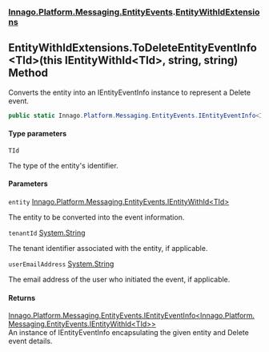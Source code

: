 ### [Innago\.Platform\.Messaging\.EntityEvents](../index.md 'Innago\.Platform\.Messaging\.EntityEvents').[EntityWithIdExtensions](index.md 'Innago\.Platform\.Messaging\.EntityEvents\.EntityWithIdExtensions')

## EntityWithIdExtensions\.ToDeleteEntityEventInfo\<TId\>\(this IEntityWithId\<TId\>, string, string\) Method

Converts the entity into an IEntityEventInfo instance to represent a Delete event\.

```csharp
public static Innago.Platform.Messaging.EntityEvents.IEntityEventInfo<Innago.Platform.Messaging.EntityEvents.IEntityWithId<TId>> ToDeleteEntityEventInfo<TId>(this Innago.Platform.Messaging.EntityEvents.IEntityWithId<TId> entity, string? tenantId=null, string? userEmailAddress=null);
```
#### Type parameters

<a name='Innago.Platform.Messaging.EntityEvents.EntityWithIdExtensions.ToDeleteEntityEventInfo_TId_(thisInnago.Platform.Messaging.EntityEvents.IEntityWithId_TId_,string,string).TId'></a>

`TId`

The type of the entity's identifier\.
#### Parameters

<a name='Innago.Platform.Messaging.EntityEvents.EntityWithIdExtensions.ToDeleteEntityEventInfo_TId_(thisInnago.Platform.Messaging.EntityEvents.IEntityWithId_TId_,string,string).entity'></a>

`entity` [Innago\.Platform\.Messaging\.EntityEvents\.IEntityWithId&lt;](https://learn.microsoft.com/en-us/dotnet/api/innago.platform.messaging.entityevents.ientitywithid-1 'Innago\.Platform\.Messaging\.EntityEvents\.IEntityWithId\`1')[TId](ToDeleteEntityEventInfo_TId_(thisIEntityWithId_TId_,string,string).md#Innago.Platform.Messaging.EntityEvents.EntityWithIdExtensions.ToDeleteEntityEventInfo_TId_(thisInnago.Platform.Messaging.EntityEvents.IEntityWithId_TId_,string,string).TId 'Innago\.Platform\.Messaging\.EntityEvents\.EntityWithIdExtensions\.ToDeleteEntityEventInfo\<TId\>\(this Innago\.Platform\.Messaging\.EntityEvents\.IEntityWithId\<TId\>, string, string\)\.TId')[&gt;](https://learn.microsoft.com/en-us/dotnet/api/innago.platform.messaging.entityevents.ientitywithid-1 'Innago\.Platform\.Messaging\.EntityEvents\.IEntityWithId\`1')

The entity to be converted into the event information\.

<a name='Innago.Platform.Messaging.EntityEvents.EntityWithIdExtensions.ToDeleteEntityEventInfo_TId_(thisInnago.Platform.Messaging.EntityEvents.IEntityWithId_TId_,string,string).tenantId'></a>

`tenantId` [System\.String](https://learn.microsoft.com/en-us/dotnet/api/system.string 'System\.String')

The tenant identifier associated with the entity, if applicable\.

<a name='Innago.Platform.Messaging.EntityEvents.EntityWithIdExtensions.ToDeleteEntityEventInfo_TId_(thisInnago.Platform.Messaging.EntityEvents.IEntityWithId_TId_,string,string).userEmailAddress'></a>

`userEmailAddress` [System\.String](https://learn.microsoft.com/en-us/dotnet/api/system.string 'System\.String')

The email address of the user who initiated the event, if applicable\.

#### Returns
[Innago\.Platform\.Messaging\.EntityEvents\.IEntityEventInfo&lt;](https://learn.microsoft.com/en-us/dotnet/api/innago.platform.messaging.entityevents.ientityeventinfo-1 'Innago\.Platform\.Messaging\.EntityEvents\.IEntityEventInfo\`1')[Innago\.Platform\.Messaging\.EntityEvents\.IEntityWithId&lt;](https://learn.microsoft.com/en-us/dotnet/api/innago.platform.messaging.entityevents.ientitywithid-1 'Innago\.Platform\.Messaging\.EntityEvents\.IEntityWithId\`1')[TId](ToDeleteEntityEventInfo_TId_(thisIEntityWithId_TId_,string,string).md#Innago.Platform.Messaging.EntityEvents.EntityWithIdExtensions.ToDeleteEntityEventInfo_TId_(thisInnago.Platform.Messaging.EntityEvents.IEntityWithId_TId_,string,string).TId 'Innago\.Platform\.Messaging\.EntityEvents\.EntityWithIdExtensions\.ToDeleteEntityEventInfo\<TId\>\(this Innago\.Platform\.Messaging\.EntityEvents\.IEntityWithId\<TId\>, string, string\)\.TId')[&gt;](https://learn.microsoft.com/en-us/dotnet/api/innago.platform.messaging.entityevents.ientitywithid-1 'Innago\.Platform\.Messaging\.EntityEvents\.IEntityWithId\`1')[&gt;](https://learn.microsoft.com/en-us/dotnet/api/innago.platform.messaging.entityevents.ientityeventinfo-1 'Innago\.Platform\.Messaging\.EntityEvents\.IEntityEventInfo\`1')  
An instance of IEntityEventInfo encapsulating the given entity and Delete event details\.